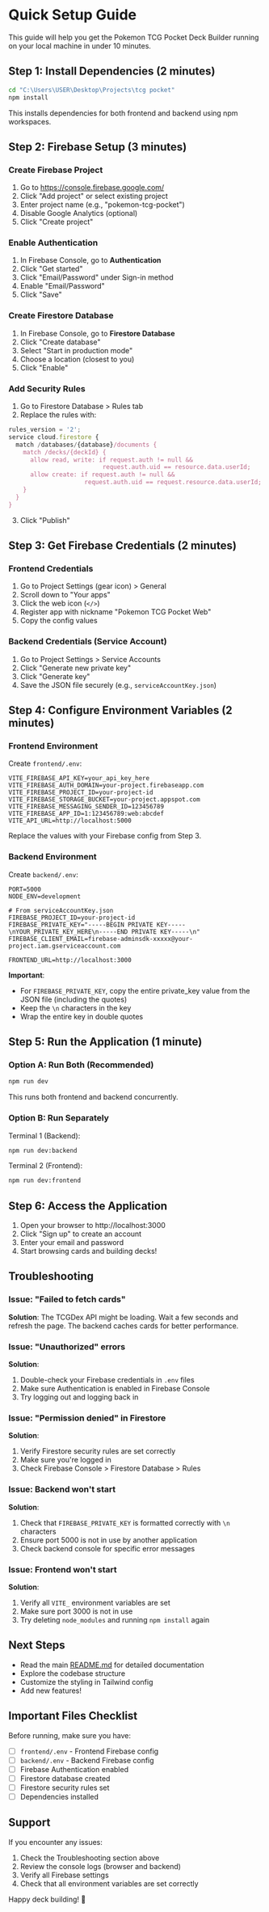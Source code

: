 # Quick Setup Guide

This guide will help you get the Pokemon TCG Pocket Deck Builder running on your local machine in under 10 minutes.

## Step 1: Install Dependencies (2 minutes)

```bash
cd "C:\Users\USER\Desktop\Projects\tcg pocket"
npm install
```

This installs dependencies for both frontend and backend using npm workspaces.

## Step 2: Firebase Setup (3 minutes)

### Create Firebase Project

1. Go to https://console.firebase.google.com/
2. Click "Add project" or select existing project
3. Enter project name (e.g., "pokemon-tcg-pocket")
4. Disable Google Analytics (optional)
5. Click "Create project"

### Enable Authentication

1. In Firebase Console, go to **Authentication**
2. Click "Get started"
3. Click "Email/Password" under Sign-in method
4. Enable "Email/Password"
5. Click "Save"

### Create Firestore Database

1. In Firebase Console, go to **Firestore Database**
2. Click "Create database"
3. Select "Start in production mode"
4. Choose a location (closest to you)
5. Click "Enable"

### Add Security Rules

1. Go to Firestore Database > Rules tab
2. Replace the rules with:

```javascript
rules_version = '2';
service cloud.firestore {
  match /databases/{database}/documents {
    match /decks/{deckId} {
      allow read, write: if request.auth != null &&
                          request.auth.uid == resource.data.userId;
      allow create: if request.auth != null &&
                     request.auth.uid == request.resource.data.userId;
    }
  }
}
```

3. Click "Publish"

## Step 3: Get Firebase Credentials (2 minutes)

### Frontend Credentials

1. Go to Project Settings (gear icon) > General
2. Scroll down to "Your apps"
3. Click the web icon (`</>`)
4. Register app with nickname "Pokemon TCG Pocket Web"
5. Copy the config values

### Backend Credentials (Service Account)

1. Go to Project Settings > Service Accounts
2. Click "Generate new private key"
3. Click "Generate key"
4. Save the JSON file securely (e.g., `serviceAccountKey.json`)

## Step 4: Configure Environment Variables (2 minutes)

### Frontend Environment

Create `frontend/.env`:

```env
VITE_FIREBASE_API_KEY=your_api_key_here
VITE_FIREBASE_AUTH_DOMAIN=your-project.firebaseapp.com
VITE_FIREBASE_PROJECT_ID=your-project-id
VITE_FIREBASE_STORAGE_BUCKET=your-project.appspot.com
VITE_FIREBASE_MESSAGING_SENDER_ID=123456789
VITE_FIREBASE_APP_ID=1:123456789:web:abcdef
VITE_API_URL=http://localhost:5000
```

Replace the values with your Firebase config from Step 3.

### Backend Environment

Create `backend/.env`:

```env
PORT=5000
NODE_ENV=development

# From serviceAccountKey.json
FIREBASE_PROJECT_ID=your-project-id
FIREBASE_PRIVATE_KEY="-----BEGIN PRIVATE KEY-----\nYOUR_PRIVATE_KEY_HERE\n-----END PRIVATE KEY-----\n"
FIREBASE_CLIENT_EMAIL=firebase-adminsdk-xxxxx@your-project.iam.gserviceaccount.com

FRONTEND_URL=http://localhost:3000
```

**Important**:
- For `FIREBASE_PRIVATE_KEY`, copy the entire private_key value from the JSON file (including the quotes)
- Keep the `\n` characters in the key
- Wrap the entire key in double quotes

## Step 5: Run the Application (1 minute)

### Option A: Run Both (Recommended)

```bash
npm run dev
```

This runs both frontend and backend concurrently.

### Option B: Run Separately

Terminal 1 (Backend):
```bash
npm run dev:backend
```

Terminal 2 (Frontend):
```bash
npm run dev:frontend
```

## Step 6: Access the Application

1. Open your browser to http://localhost:3000
2. Click "Sign up" to create an account
3. Enter your email and password
4. Start browsing cards and building decks!

## Troubleshooting

### Issue: "Failed to fetch cards"

**Solution**: The TCGDex API might be loading. Wait a few seconds and refresh the page. The backend caches cards for better performance.

### Issue: "Unauthorized" errors

**Solution**:
1. Double-check your Firebase credentials in `.env` files
2. Make sure Authentication is enabled in Firebase Console
3. Try logging out and logging back in

### Issue: "Permission denied" in Firestore

**Solution**:
1. Verify Firestore security rules are set correctly
2. Make sure you're logged in
3. Check Firebase Console > Firestore Database > Rules

### Issue: Backend won't start

**Solution**:
1. Check that `FIREBASE_PRIVATE_KEY` is formatted correctly with `\n` characters
2. Ensure port 5000 is not in use by another application
3. Check backend console for specific error messages

### Issue: Frontend won't start

**Solution**:
1. Verify all `VITE_` environment variables are set
2. Make sure port 3000 is not in use
3. Try deleting `node_modules` and running `npm install` again

## Next Steps

- Read the main [README.md](./README.md) for detailed documentation
- Explore the codebase structure
- Customize the styling in Tailwind config
- Add new features!

## Important Files Checklist

Before running, make sure you have:

- [ ] `frontend/.env` - Frontend Firebase config
- [ ] `backend/.env` - Backend Firebase config
- [ ] Firebase Authentication enabled
- [ ] Firestore database created
- [ ] Firestore security rules set
- [ ] Dependencies installed

## Support

If you encounter any issues:

1. Check the Troubleshooting section above
2. Review the console logs (browser and backend)
3. Verify all Firebase settings
4. Check that all environment variables are set correctly

Happy deck building! 🎴
